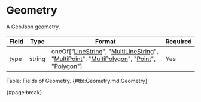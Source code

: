 <!--
    ATTENTION: This file was generated via gradle!
               Do NOT manually edit this file! Any such changes will be overwritten!
-->

# Geometry

A GeoJson geometry.

| Field | Type | Format | Required |
| ------- | ------- | ------- | --- |
| type | string | oneOf["[LineString](#linestring)", "[MultiLineString](#multilinestring)", "[MultiPoint](#multipoint)", "[MultiPolygon](#multipolygon)", "[Point](#point)", "[Polygon](#polygon)"] | Yes |

Table: Fields of Geometry. {#tbl:Geometry.md:Geometry}

{#page:break}
